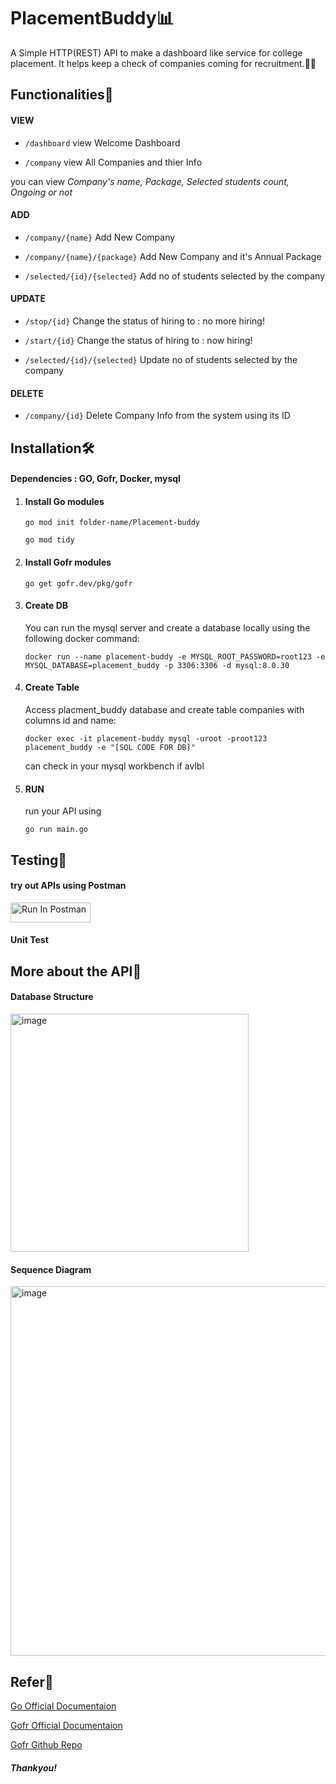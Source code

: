# PlacementBuddy📊
A Simple HTTP(REST) API to make a dashboard like service for college placement. It helps keep a check of companies coming for recruitment.👩‍💻


## Functionalities👾
#### VIEW
  - `/dashboard`    view Welcome Dashboard 
  
  - `/company`      view All Companies and thier Info

  you can view _Company's name, Package, Selected students count, Ongoing or not_
#### ADD

  - `/company/{name}`      Add New Company
  
  - `/company/{name}/{package}`       Add New Company and it's Annual Package
   
  - `/selected/{id}/{selected}`       Add no of students selected by the company
  
#### UPDATE
  - `/stop/{id}`        Change the status of hiring to : no more hiring!

  - `/start/{id}`      Change the status of hiring to : now hiring!
   
  - `/selected/{id}/{selected}`     Update no of students selected by the company

#### DELETE
  - `/company/{id}`    Delete Company Info from the system using its ID



## Installation🛠️
#### Dependencies : GO, Gofr, Docker, mysql
1.  #### Install Go modules
   
    `go mod init folder-name/Placement-buddy`
    
    `go mod tidy`

3.  #### Install Gofr modules

     `go get gofr.dev/pkg/gofr`
   
3.  #### Create DB
    You can run the mysql server and create a database locally using the following docker command:
   
    `docker run --name placement-buddy -e MYSQL_ROOT_PASSWORD=root123 -e MYSQL_DATABASE=placement_buddy -p 3306:3306 -d mysql:8.0.30`

4.  #### Create Table
     Access placment_buddy database and create table companies with columns id and name:
   
    `docker exec -it placement-buddy mysql -uroot -proot123 placement_buddy -e "[SQL CODE FOR DB]"`

    can check in your mysql workbench if avlbl
5.  ####  RUN
     run your API using
    
     `go run main.go`




## Testing🧪
#### try out APIs using Postman

[<img src="https://run.pstmn.io/button.svg" alt="Run In Postman" style="width: 128px; height: 32px;">](https://god.gw.postman.com/run-collection/31381553-894c778a-6717-4224-a7e1-a24430b3be3f?action=collection%2Ffork&source=rip_markdown&collection-url=entityId%3D31381553-894c778a-6717-4224-a7e1-a24430b3be3f%26entityType%3Dcollection%26workspaceId%3D17886b48-98fa-4cdf-972e-614275d26197)

#### Unit Test




## More about the API📑
#### Database Structure
<img width="381" alt="image" src="https://github.com/ananya-codes/PlacementBuddy/assets/77432683/8bed5140-1793-4711-b0ea-dda02c888b24">

#### Sequence Diagram
<img width="591" alt="image" src="https://github.com/ananya-codes/PlacementBuddy/assets/77432683/9b390126-1eb0-4834-9985-b0b53a213ca0">



## Refer🔗

[Go Official Documentaion](https://go.dev/)

[Gofr Official Documentaion](https://gofr.dev/)

[Gofr Github Repo](https://github.com/gofr-dev/gofr)




#### _Thankyou!_
